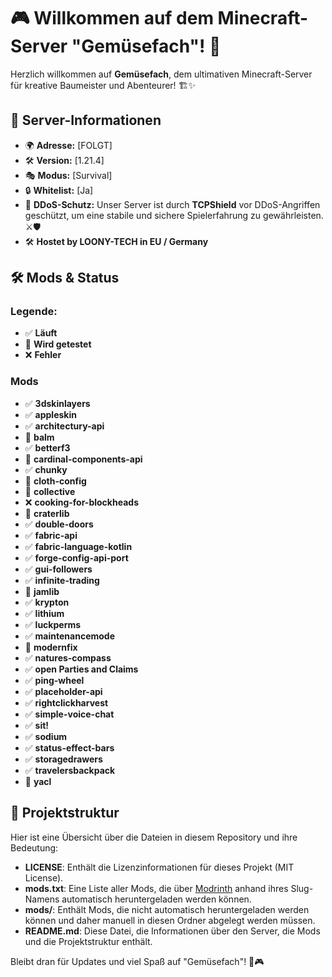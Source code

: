 # 🎮 Willkommen auf dem Minecraft-Server "Gemüsefach"! 🌱

Herzlich willkommen auf **Gemüsefach**, dem ultimativen Minecraft-Server für kreative Baumeister und Abenteurer! 🏗️✨

## 📌 Server-Informationen
- 🌍 **Adresse:** [FOLGT]
- 🛠️ **Version:** [1.21.4]
- 🎭 **Modus:** [Survival]
- 🔒 **Whitelist:** [Ja]
- 🔐 **DDoS-Schutz:** Unser Server ist durch **TCPShield** vor DDoS-Angriffen geschützt, um eine stabile und sichere Spielerfahrung zu gewährleisten. ⚔️🛡️
- 🛠️ **Hostet by LOONY-TECH in EU / Germany**

## 🛠️ Mods & Status
### Legende:
- ✅ **Läuft**
- 🔄 **Wird getestet**
- ❌ **Fehler**

### Mods
- ✅ **3dskinlayers**
- ✅ **appleskin**
- ✅ **architectury-api**
- 🔄 **balm**
- ✅ **betterf3**
- 🔄 **cardinal-components-api**
- ✅ **chunky**
- 🔄 **cloth-config**
- 🔄 **collective**
- ❌ **cooking-for-blockheads**
- 🔄 **craterlib**
- ✅ **double-doors**
- ✅ **fabric-api**
- ✅ **fabric-language-kotlin**
- ✅ **forge-config-api-port**
- ✅ **gui-followers**
- ✅ **infinite-trading**
- 🔄 **jamlib**
- ✅ **krypton**
- ✅ **lithium**
- ✅ **luckperms**
- ✅ **maintenancemode**
- 🔄 **modernfix**
- ✅ **natures-compass**
- ✅ **open Parties and Claims**
- ✅ **ping-wheel**
- ✅ **placeholder-api**
- ✅ **rightclickharvest**
- ✅ **simple-voice-chat**
- ✅ **sit!**
- ✅ **sodium**
- ✅ **status-effect-bars**
- ✅ **storagedrawers**
- ✅ **travelersbackpack**
- 🔄 **yacl**

## 📂 Projektstruktur

Hier ist eine Übersicht über die Dateien in diesem Repository und ihre Bedeutung:

- **LICENSE**: Enthält die Lizenzinformationen für dieses Projekt (MIT License).
- **mods.txt**: Eine Liste aller Mods, die über [Modrinth](https://modrinth.com/) anhand ihres Slug-Namens automatisch heruntergeladen werden können.
- **mods/**: Enthält Mods, die nicht automatisch heruntergeladen werden können und daher manuell in diesen Ordner abgelegt werden müssen.
- **README.md**: Diese Datei, die Informationen über den Server, die Mods und die Projektstruktur enthält.

Bleibt dran für Updates und viel Spaß auf "Gemüsefach"! 🌱🎮
